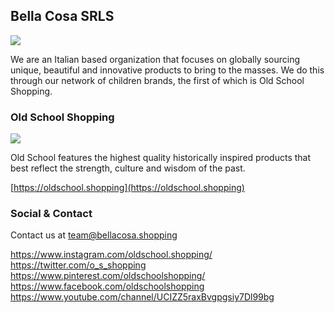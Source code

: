 ## Bella Cosa SRLS

![](https://disznc.s3.amazonaws.com/bc-logo-transparent.png)

We are an Italian based organization that focuses on globally sourcing unique, beautiful and innovative products to bring to the masses.  We do this through our network of children brands, the first of which is Old School Shopping.

### Old School Shopping

![](https://disznc.s3.amazonaws.com/oldschool-square-transparent.png)

Old School features the highest quality historically inspired products that best reflect the strength, culture and wisdom of the past.

[https://oldschool.shopping](https://oldschool.shopping)

### Social & Contact

Contact us at team@bellacosa.shopping

https://www.instagram.com/oldschool.shopping/
https://twitter.com/o_s_shopping
https://www.pinterest.com/oldschoolshopping/
https://www.facebook.com/oldschoolshopping
https://www.youtube.com/channel/UCIZZ5raxBvgpgsiy7Dl99bg
